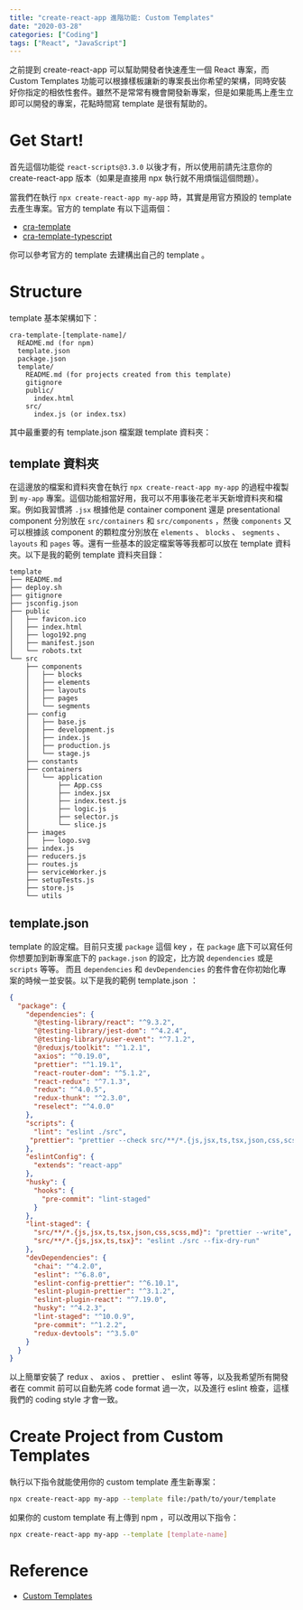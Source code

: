 ```yaml
---
title: "create-react-app 進階功能: Custom Templates"
date: "2020-03-28"
categories: ["Coding"]
tags: ["React", "JavaScript"]
---
```


之前提到 create-react-app 可以幫助開發者快速產生一個 React 專案，而 Custom Templates 功能可以根據樣板讓新的專案長出你希望的架構，同時安裝好你指定的相依性套件。雖然不是常常有機會開發新專案，但是如果能馬上產生立即可以開發的專案，花點時間寫 template 是很有幫助的。

# Get Start!

首先這個功能從 `react-scripts@3.3.0` 以後才有，所以使用前請先注意你的 create-react-app 版本（如果是直接用 npx 執行就不用煩惱這個問題）。

當我們在執行 `npx create-react-app my-app` 時，其實是用官方預設的 template 去產生專案。官方的 template 有以下這兩個：

* [cra-template](https://github.com/facebook/create-react-app/tree/master/packages/cra-template)
* [cra-template-typescript](https://github.com/facebook/create-react-app/tree/master/packages/cra-template-typescript)

你可以參考官方的 template 去建構出自己的 template 。

# Structure

template 基本架構如下：

```
cra-template-[template-name]/
  README.md (for npm)
  template.json
  package.json
  template/
    README.md (for projects created from this template)
    gitignore
    public/
      index.html
    src/
      index.js (or index.tsx)
```

其中最重要的有 template.json 檔案跟 template 資料夾：

## template 資料夾
在這邊放的檔案和資料夾會在執行 `npx create-react-app my-app` 的過程中複製到 `my-app` 專案。這個功能相當好用，我可以不用事後花老半天新增資料夾和檔案。例如我習慣將 `.jsx` 根據他是 container component 還是 presentational component 分別放在 `src/containers` 和 `src/components` ，然後 `components` 又可以根據該 component 的顆粒度分別放在 `elements` 、 `blocks` 、 `segments` 、 `layouts` 和 `pages` 等。還有一些基本的設定檔案等等我都可以放在 template 資料夾。以下是我的範例 template 資料夾目錄：

```
template
├── README.md
├── deploy.sh
├── gitignore
├── jsconfig.json
├── public
│   ├── favicon.ico
│   ├── index.html
│   ├── logo192.png
│   ├── manifest.json
│   └── robots.txt
└── src
    ├── components
    │   ├── blocks
    │   ├── elements
    │   ├── layouts
    │   ├── pages
    │   └── segments
    ├── config
    │   ├── base.js
    │   ├── development.js
    │   ├── index.js
    │   ├── production.js
    │   └── stage.js
    ├── constants
    ├── containers
    │   └── application
    │       ├── App.css
    │       ├── index.jsx
    │       ├── index.test.js
    │       ├── logic.js
    │       ├── selector.js
    │       └── slice.js
    ├── images
    │   ├── logo.svg
    ├── index.js
    ├── reducers.js
    ├── routes.js
    ├── serviceWorker.js
    ├── setupTests.js
    ├── store.js
    └── utils
```

## template.json
template 的設定檔。目前只支援 `package` 這個 key ，在 `package` 底下可以寫任何你想要加到新專案底下的 `package.json` 的設定，比方說 `dependencies` 或是 `scripts` 等等。 而且 `dependencies` 和 `devDependencies` 的套件會在你初始化專案的時候一並安裝。以下是我的範例 template.json ：

```json
{
  "package": {
    "dependencies": {
      "@testing-library/react": "^9.3.2",
      "@testing-library/jest-dom": "^4.2.4",
      "@testing-library/user-event": "^7.1.2",
      "@reduxjs/toolkit": "^1.2.1",
      "axios": "^0.19.0",
      "prettier": "^1.19.1",
      "react-router-dom": "^5.1.2",
      "react-redux": "^7.1.3",
      "redux": "^4.0.5",
      "redux-thunk": "^2.3.0",
      "reselect": "^4.0.0"
    },
    "scripts": {
      "lint": "eslint ./src",
     "prettier": "prettier --check src/**/*.{js,jsx,ts,tsx,json,css,scss,md}"
    },
    "eslintConfig": {
      "extends": "react-app"
    },
    "husky": {
      "hooks": {
        "pre-commit": "lint-staged"
      }
    },
    "lint-staged": {
      "src/**/*.{js,jsx,ts,tsx,json,css,scss,md}": "prettier --write",
      "src/**/*.{js,jsx,ts,tsx}": "eslint ./src --fix-dry-run"
    },
    "devDependencies": {
      "chai": "^4.2.0",
      "eslint": "^6.8.0",
      "eslint-config-prettier": "^6.10.1",
      "eslint-plugin-prettier": "^3.1.2",
      "eslint-plugin-react": "^7.19.0",
      "husky": "^4.2.3",
      "lint-staged": "^10.0.9",
      "pre-commit": "^1.2.2",
      "redux-devtools": "^3.5.0"
    }
  }
}
```

以上簡單安裝了 redux 、 axios 、 prettier 、 eslint 等等，以及我希望所有開發者在 commit 前可以自動先將 code format 過一次，以及進行 eslint 檢查，這樣我們的 coding style 才會一致。

# Create Project from Custom Templates

執行以下指令就能使用你的 custom template 產生新專案：

```bash
npx create-react-app my-app --template file:/path/to/your/template
```

如果你的 custom template 有上傳到 npm ，可以改用以下指令：

```bash
npx create-react-app my-app --template [template-name]
```

# Reference

* [Custom Templates](https://create-react-app.dev/docs/custom-templates/)